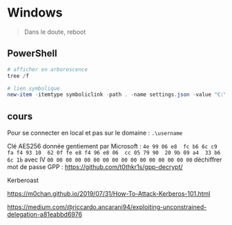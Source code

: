 # Windows

> Dans le doute, reboot

## PowerShell

```powershell
# afficher en arborescence
tree /f

# lien symbolique
new-item -itemtype symboliclink -path . -name settings.json -value "C:\Users\Kamil\OneDrive\Windows Terminal\settings.json"
```

## cours

Pour se connecter en local et pas sur le domaine : `.\username`


Clé AES256 donnée gentiement par Microsoft : `4e 99 06 e8  fc b6 6c c9  fa f4 93 10  62 0f fe e8 f4 96 e8 06  cc 05 79 90  20 9b 09 a4  33 b6 6c 1b` avec IV `00 00 00 00 00 00 00 00 00 00 00 00 00 00 00 00`
déchiffrer mot de passe GPP : https://github.com/t0thkr1s/gpp-decrypt/



Kerberoast

https://m0chan.github.io/2019/07/31/How-To-Attack-Kerberos-101.html

https://medium.com/@riccardo.ancarani94/exploiting-unconstrained-delegation-a81eabbd6976
